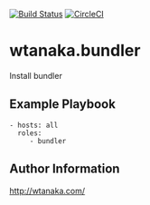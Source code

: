 [![Build Status](https://travis-ci.org/wtanaka/ansible-role-bundler.svg?branch=master)](https://travis-ci.org/wtanaka/ansible-role-bundler)
[![CircleCI](https://circleci.com/gh/wtanaka/ansible-role-bundler.svg?style=svg)](https://circleci.com/gh/wtanaka/ansible-role-bundler)

wtanaka.bundler
===============

Install bundler

Example Playbook
----------------

    - hosts: all
      roles:
         - bundler

Author Information
------------------

http://wtanaka.com/
